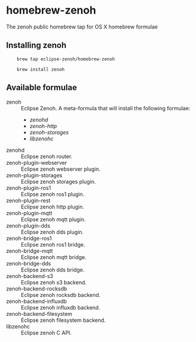 # homebrew-zenoh

The zenoh public homebrew tap for OS X homebrew formulae

## Installing zenoh
```
    brew tap eclipse-zenoh/homebrew-zenoh
```

```
    brew install zenoh
```

## Available formulae
<dl>
  <dt>zenoh</dt>
  <dd>Eclipse Zenoh. A meta-formula that will install the following formulae:
     <ul>
         <li><i>zenohd</i></li>
         <li><i>zenoh-http</i></li>
         <li><i>zenoh-storages</i></li>
         <li><i>libzenohc</i></li>
     </ul>
  </dd>
  <dt>zenohd</dt>
  <dd>Eclipse zenoh router.</dd>
  <dt>zenoh-plugin-webserver</dt>
  <dd>Eclipse zenoh webserver plugin.</dd>
  <dt>zenoh-plugin-storages</dt>
  <dd>Eclipse zenoh storages plugin.</dd>
  <dt>zenoh-plugin-ros1</dt>
  <dd>Eclipse zenoh ros1 plugin.</dd>
  <dt>zenoh-plugin-rest</dt>
  <dd>Eclipse zenoh http plugin.</dd>
  <dt>zenoh-plugin-mqtt</dt>
  <dd>Eclipse zenoh mqtt plugin.</dd>
  <dt>zenoh-plugin-dds</dt>
  <dd>Eclipse zenoh dds plugin.</dd>
  <dt>zenoh-bridge-ros1</dt>
  <dd>Eclipse zenoh ros1 bridge.</dd>
  <dt>zenoh-bridge-mqtt</dt>
  <dd>Eclipse zenoh mqtt bridge.</dd>
  <dt>zenoh-bridge-dds</dt>
  <dd>Eclipse zenoh dds bridge.</dd>
  <dt>zenoh-backend-s3</dt>
  <dd>Eclipse zenoh s3 backend.</dd>
  <dt>zenoh-backend-rocksdb</dt>
  <dd>Eclipse zenoh rocksdb backend.</dd>
  <dt>zenoh-backend-influxdb</dt>
  <dd>Eclipse zenoh influxdb backend.</dd>
  <dt>zenoh-backend-filesystem</dt>
  <dd>Eclipse zenoh filesystem backend.</dd>
  <dt>libzenohc</dt>
  <dd>Eclipse zenoh C API.</dd>
</li>
